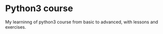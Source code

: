 # Python3 course
My learninng of python3 course from basic to advanced, with lessons and exercises.
